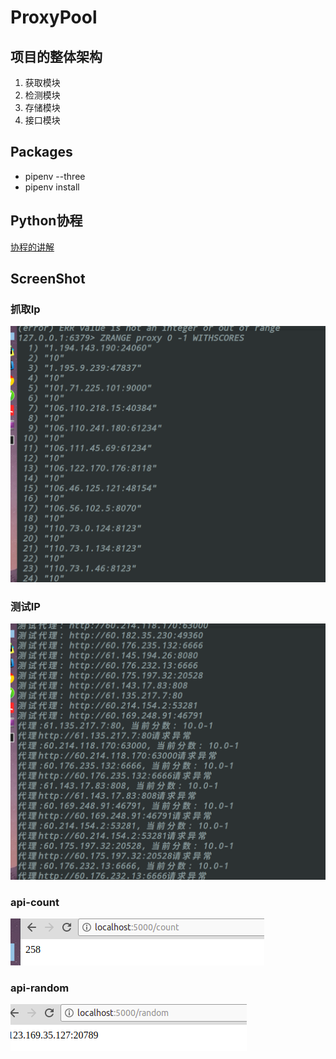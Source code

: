 # ProxyPool

## 项目的整体架构
1. 获取模块
2. 检测模块
3. 存储模块
4. 接口模块

## Packages
* pipenv --three
* pipenv install

##  Python协程
[协程的讲解](http://python.jobbole.com/87310/)

## ScreenShot
### 抓取Ip
![抓取Ip](./pp/images/ip.png)

### 测试IP
![测试IP](./pp/images/test-ip.png)

### api-count
![api-count](./pp/images/count.png)

### api-random
![api-random](./pp/images/random.png)
